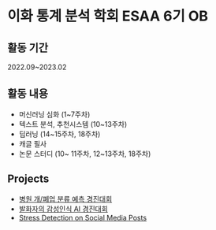 # 이화 통계 분석 학회 ESAA 6기 OB 

## 활동 기간
2022.09~2023.02

## 활동 내용

- 머신러닝 심화 (1~7주차)
- 텍스트 분석, 추천시스템 (10~13주차)
- 딥러닝 (14~15주차, 18주차)
- 캐글 필사
- 논문 스터디 (10~ 11주차, 12~13주차, 18주차)



## Projects
- [병원 개/폐업 분류 예측 경진대회](https://view.officeapps.live.com/op/view.aspx?src=https%3A%2F%2Fraw.githubusercontent.com%2Fdahlia52%2FESAA_OB%2Fmain%2FProject%2FOB-team2-project1-PPT.pptx&wdOrigin=BROWSELINK)
- [발화자의 감성인식 AI 경진대회](https://view.officeapps.live.com/op/view.aspx?src=https%3A%2F%2Fraw.githubusercontent.com%2Fdahlia52%2FESAA_OB%2Fmain%2FProject%2FOB-team2-project2-final-presentation.pptx&wdOrigin=BROWSELINK)
- [Stress Detection on Social Media Posts](https://github.com/dahlia52/ESAA_OB/blob/main/Project/OB-team2-project3-final-presentation.pdf)
